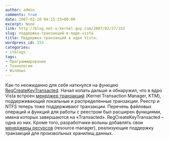 ```yaml
---
author: admin
comments: true
date: 2007-02-28 04:15:23+00:00
excerpt: None
link: http://blog.not-a-kernel-guy.com/2007/02/27/153
slug: поддержка-транзакций-в-ядре-vista
title: Поддержка транзакций в ядре Vista.
wordpress_id: 153
categories:
- itblogs
tags:
- Программирование
- Технологии
- Windows
---
```


Как-то неожиданно для себя наткнулся на функцию [RegCreateKeyTransacted](http://msdn2.microsoft.com/en-us/library/aa965882.aspx). Начал копать дальше и обнаружил, что в ядро Vista встроен [менеджер транзакций](http://msdn2.microsoft.com/en-us/library/aa965882.aspx) (Kernel Transaction Manager, KTM), поддерживающий локальные и распределенные транзакции. Реестр и NTFS теперь тоже поддерживают транзакции. Перечень файловых операций и функций для работы с реестром был расширен функциями, имена  которых завершаются на «Transacted». RegCreateKeyTransacted – одна из них. Кроме того, разработчики вольны добавлять свои [менеджеры ресурсов](http://msdn2.microsoft.com/en-us/library/aa965198.aspx) (resource manager), реализующие поддержку транзакций для произвольных хранилищ данных.
